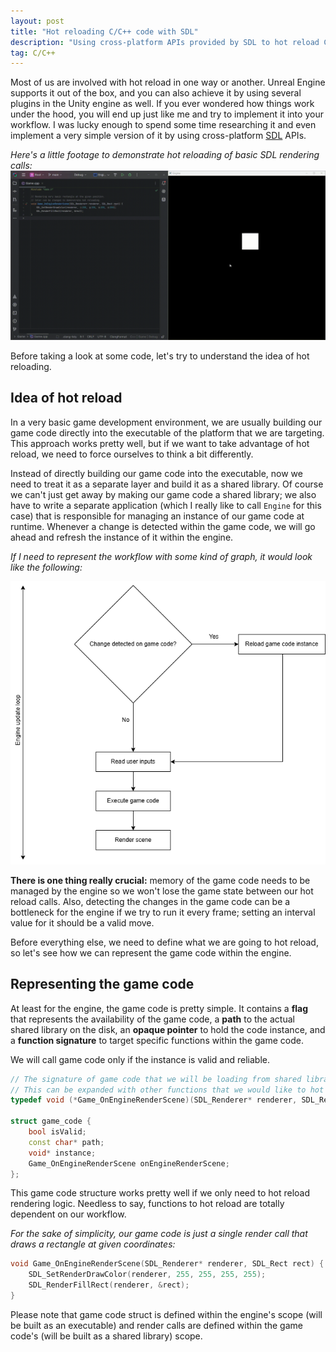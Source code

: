 ```yaml
---
layout: post
title: "Hot reloading C/C++ code with SDL"
description: "Using cross-platform APIs provided by SDL to hot reload C/C++ code."
tag: C/C++
---
```

Most of us are involved with hot reload in one way or another. Unreal Engine supports it out of the box, and you can also achieve it by using several plugins in the Unity engine as well. If you ever wondered how things work under the hood, you will end up just like me and try to implement it into your workflow. I was lucky enough to spend some time researching it and even implement a very simple version of it by using cross-platform [SDL](https://www.libsdl.org/) APIs.

_Here's a little footage to demonstrate hot reloading of basic SDL rendering calls:_
![Hot reload footage](https://github.com/iozsaygi/sdl-hot-reload/raw/main/Showcase/render-call-change.gif)

Before taking a look at some code, let's try to understand the idea of hot reloading.

## Idea of hot reload
In a very basic game development environment, we are usually building our game code directly into the executable of the platform that we are targeting. This approach works pretty well, but if we want to take advantage of hot reload, we need to force ourselves to think a bit differently.

Instead of directly building our game code into the executable, now we need to treat it as a separate layer and build it as a shared library. Of course we can't just get away by making our game code a shared library; we also have to write a separate application (which I really like to call `Engine` for this case) that is responsible for managing an instance of our game code at runtime. Whenever a change is detected within the game code, we will go ahead and refresh the instance of it within the engine.

_If I need to represent the workflow with some kind of graph, it would look like the following:_
<p align="center">
<img src="https://github.com/iozsaygi/iozsaygi.github.io/blob/main/assets/images/hot-reload-workflow.png?raw=true" />
</p>

**There is one thing really crucial:** memory of the game code needs to be managed by the engine so we won't lose the game state between our hot reload calls. Also, detecting the changes in the game code can be a bottleneck for the engine if we try to run it every frame; setting an interval value for it should be a valid move.

Before everything else, we need to define what we are going to hot reload, so let's see how we can represent the game code within the engine.

## Representing the game code
At least for the engine, the game code is pretty simple. It contains a **flag** that represents the availability of the game code, a **path** to the actual shared library on the disk, an **opaque pointer** to hold the code instance, and a **function signature** to target specific functions within the game code.

We will call game code only if the instance is valid and reliable.
```cpp
// The signature of game code that we will be loading from shared library and call within the engine's render loop.  
// This can be expanded with other functions that we would like to hot reload.  
typedef void (*Game_OnEngineRenderScene)(SDL_Renderer* renderer, SDL_Rect rect);

struct game_code {  
    bool isValid;  
    const char* path;  
    void* instance;  
    Game_OnEngineRenderScene onEngineRenderScene;  
};
```

This game code structure works pretty well if we only need to hot reload rendering logic. Needless to say, functions to hot reload are totally dependent on our workflow.

*For the sake of simplicity, our game code is just a single render call that draws a rectangle at given coordinates:*
```cpp
void Game_OnEngineRenderScene(SDL_Renderer* renderer, SDL_Rect rect) {  
    SDL_SetRenderDrawColor(renderer, 255, 255, 255, 255);  
    SDL_RenderFillRect(renderer, &rect);  
}
```

Please note that game code struct is defined within the engine's scope (will be built as an executable) and render calls are defined within the game code's (will be built as a shared library) scope.
